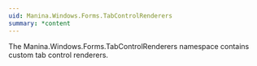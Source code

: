 ```yaml
---
uid: Manina.Windows.Forms.TabControlRenderers
summary: *content
---
```

The Manina.Windows.Forms.TabControlRenderers namespace contains custom tab control renderers.